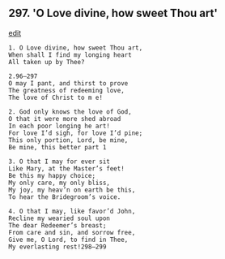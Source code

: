 
## 297.  'O Love divine, how sweet Thou art'
[edit](https://docs.google.com/document/d/1kUPwJ1hgL_lRy0AnEM3D-o7ChCpMpIZ4/edit?mode=html)



    1. O Love divine, how sweet Thou art, 
    When shall I find my longing heart 
    All taken up by Thee?

    2.96—297
    O may I pant, and thirst to prove 
    The greatness of redeeming love,
    The love of Christ to m e!

    2. God only knows the love of God,
    O that it were more shed abroad
    In each poor longing he art!
    For love I’d sigh, for love I’d pine; 
    This only portion, Lord, be mine,
    Be mine, this better part 1

    3. O that I may for ever sit
    Like Mary, at the Master’s feet!
    Be this my happy choice;
    My only care, my only bliss,
    My joy, my heav’n on earth be this, 
    To hear the Bridegroom’s voice.

    4. O that I may, like favor’d John, 
    Recline my wearied soul upon
    The dear Redeemer’s breast; 
    From care and sin, and sorrow free, 
    Give me, O Lord, to find in Thee, 
    My everlasting rest!298—299
